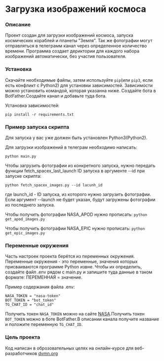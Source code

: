 # Загрузка изображений космоса

### Описание

Проект создан для загрузки изображений космоса, запуска космических кораблей и планеты "Земля".
Так же фотографии могут отправляться в телеграмм канал через определенное количество времени.
Программа создает дериктории для каждого набора изображений автоматически, без участия пользователя.

### Установка

Скачайте необходимые файлы, затем используйте `pip`(или `pip3`, если есть конфликт с Python2) для установки зависимостей.
Зависимости можно установить командой, которая указанна ниже.
Создайте бота в BotFather.Создайте канал и добавьте туда бота.

Установка зависимостей:

``pip install -r requirements.txt``

### Пример запуска скрипта

Для запуска у вас уже должен быть установлен Python3(Python2).

Для загрузки изображений в телеграм необходимо написать:

``python main.py``

Чтобы загрузить фотографии из конкретного запуска, нужно передать функции 
fetch_spacex_last_launch ID запуска в аргументе --id при запуске скрипта:

``python fetch_spacex_images.py --id lacunh_id``

где launch_id - ID запуска, из которого нужно загрузить фотографии. Если аргумент --launch не будет указан, 
будут загружены фотографии из последнего запуска.

Чтобы получить фотографии NASA_APOD нужно прописать:
``python get_apod_images.py``


Чтобы получить фотографии NASA_EPIC нужно прописать:
``python get_epic_images.py``

### Переменные окружения

Часть настроек проекта берётся из переменных окружения. Переменные окружения - это переменные,
значения которых присваиваются программе Python извне. Чтобы их определить, создайте файл .env рядом с
main.ру и запишите туда данные в таком формате: ПЕРЕМЕННАЯ = значение.

Пример содержания файла .env:


```
NASA_TOKEN = "nasa-token"
BOT_TOKEN = "bot_token"
TG_CHAT_ID = "chat_id"
```
Получить токен `NASA_TOKEN` можно на сайте [NASA](https://api.nasa.gov/).Получить токен `BOT_TOKEN` 
можно в боте BotFather.В описании канала получите название и положите переменную `TG_CHAT_ID`.

### Цель проекта

Код написан в оброзовательных целях на онлайн-курсе для веб-разработчиков [dvmn.org](dvmn.org)
